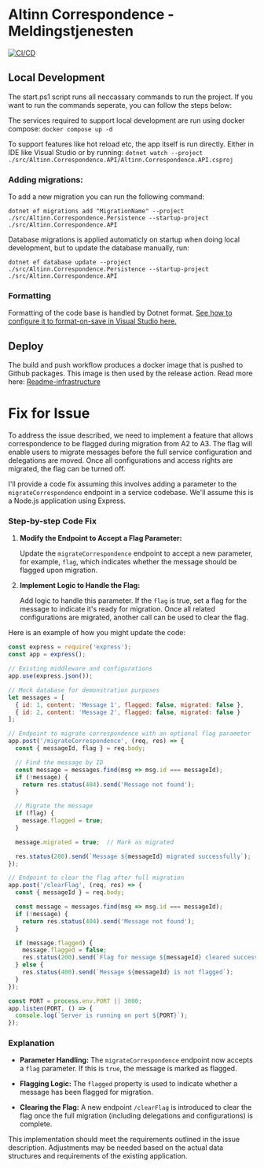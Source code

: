 # Altinn Correspondence - Meldingstjenesten

[![CI/CD](https://github.com/Altinn/altinn-correspondence/actions/workflows/ci-cd.yaml/badge.svg)](https://github.com/Altinn/altinn-correspondence/actions/workflows/ci-cd.yaml)

## Local Development
The start.ps1 script runs all neccassary commands to run the project. If you want to run the commands seperate, you can follow the steps below: 

The services required to support local development are run using docker compose:
```docker compose up -d```

To support features like hot reload etc, the app itself is run directly. Either in IDE like Visual Studio or by running:
```dotnet watch --project ./src/Altinn.Correspondence.API/Altinn.Correspondence.API.csproj```

### Adding migrations: 
To add a new migration you can run the following command: 

```
dotnet ef migrations add "MigrationName" --project ./src/Altinn.Correspondence.Persistence --startup-project ./src/Altinn.Correspondence.API
```
Database migrations is applied automaticly on startup when doing local development, but to update the database manually, run: 
```
dotnet ef database update --project ./src/Altinn.Correspondence.Persistence --startup-project ./src/Altinn.Correspondence.API
``` 

### Formatting
Formatting of the code base is handled by Dotnet format. [See how to configure it to format-on-save in Visual Studio here.](https://learn.microsoft.com/en-us/community/content/how-to-enforce-dotnet-format-using-editorconfig-github-actions#3---formatting-your-code-locally)

## Deploy
The build and push workflow produces a docker image that is pushed to Github packages. This image is then used by the release action. Read more here: [Readme-infrastructure](/README-infrastructure.md)


# Fix for Issue
To address the issue described, we need to implement a feature that allows correspondence to be flagged during migration from A2 to A3. The flag will enable users to migrate messages before the full service configuration and delegations are moved. Once all configurations and access rights are migrated, the flag can be turned off.

I'll provide a code fix assuming this involves adding a parameter to the `migrateCorrespondence` endpoint in a service codebase. We'll assume this is a Node.js application using Express.

### Step-by-step Code Fix

1. **Modify the Endpoint to Accept a Flag Parameter:**

   Update the `migrateCorrespondence` endpoint to accept a new parameter, for example, `flag`, which indicates whether the message should be flagged upon migration.

2. **Implement Logic to Handle the Flag:**

   Add logic to handle this parameter. If the `flag` is true, set a flag for the message to indicate it's ready for migration. Once all related configurations are migrated, another call can be used to clear the flag.

Here is an example of how you might update the code:

```javascript
const express = require('express');
const app = express();

// Existing middleware and configurations
app.use(express.json());

// Mock database for demonstration purposes
let messages = [
  { id: 1, content: 'Message 1', flagged: false, migrated: false },
  { id: 2, content: 'Message 2', flagged: false, migrated: false }
];

// Endpoint to migrate correspondence with an optional flag parameter
app.post('/migrateCorrespondence', (req, res) => {
  const { messageId, flag } = req.body;

  // Find the message by ID
  const message = messages.find(msg => msg.id === messageId);
  if (!message) {
    return res.status(404).send('Message not found');
  }

  // Migrate the message
  if (flag) {
    message.flagged = true;
  }

  message.migrated = true;  // Mark as migrated

  res.status(200).send(`Message ${messageId} migrated successfully`);
});

// Endpoint to clear the flag after full migration
app.post('/clearFlag', (req, res) => {
  const { messageId } = req.body;

  const message = messages.find(msg => msg.id === messageId);
  if (!message) {
    return res.status(404).send('Message not found');
  }

  if (message.flagged) {
    message.flagged = false;
    res.status(200).send(`Flag for message ${messageId} cleared successfully`);
  } else {
    res.status(400).send(`Message ${messageId} is not flagged`);
  }
});

const PORT = process.env.PORT || 3000;
app.listen(PORT, () => {
  console.log(`Server is running on port ${PORT}`);
});
```

### Explanation

- **Parameter Handling:** The `migrateCorrespondence` endpoint now accepts a `flag` parameter. If this is `true`, the message is marked as flagged.
  
- **Flagging Logic:** The `flagged` property is used to indicate whether a message has been flagged for migration. 

- **Clearing the Flag:** A new endpoint `/clearFlag` is introduced to clear the flag once the full migration (including delegations and configurations) is complete.

This implementation should meet the requirements outlined in the issue description. Adjustments may be needed based on the actual data structures and requirements of the existing application.